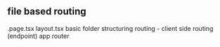 ## file based routing
.page.tsx
layout.tsx
basic folder structuring
routing - client side routing (endpoint)
app router